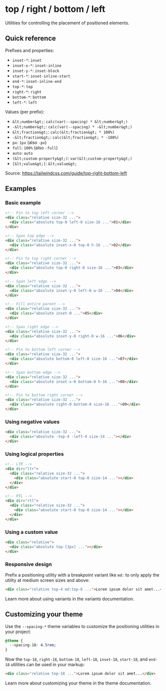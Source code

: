 # top / right / bottom / left

Utilities for controlling the placement of positioned elements.

## Quick reference

Prefixes and properties:
- `inset-*`: `inset`
- `inset-x-*`: `inset-inline`
- `inset-y-*`: `inset-block`
- `start-*`: `inset-inline-start`
- `end-*`: `inset-inline-end`
- `top-*`: `top`
- `right-*`: `right`
- `bottom-*`: `bottom`
- `left-*`: `left`

Values (per prefix):
- `&lt;number&gt;`: `calc(var(--spacing) * &lt;number&gt;)`
- `-&lt;number&gt;`: `calc(var(--spacing) * -&lt;number&gt;)`
- `&lt;fraction&gt;`: `calc(&lt;fraction&gt; * 100%)`
- `-&lt;fraction&gt;`: `calc(&lt;fraction&gt; * -100%)`
- `px`: `1px` (also `-px`)
- `full`: `100%` (also `-full`)
- `auto`: `auto`
- `(&lt;custom-property&gt;)`: `var(&lt;custom-property&gt;)`
- `[&lt;value&gt;]`: `&lt;value&gt;`

Source: https://tailwindcss.com/guide/top-right-bottom-left

## Examples

### Basic example

```html
<!-- Pin to top left corner -->
<div class="relative size-32 ...">
  <div class="absolute top-0 left-0 size-16 ...">01</div>
</div>

<!-- Span top edge -->
<div class="relative size-32 ...">
  <div class="absolute inset-x-0 top-0 h-16 ...">02</div>
</div>

<!-- Pin to top right corner -->
<div class="relative size-32 ...">
  <div class="absolute top-0 right-0 size-16 ...">03</div>
</div>

<!-- Span left edge -->
<div class="relative size-32 ...">
  <div class="absolute inset-y-0 left-0 w-16 ...">04</div>
</div>

<!-- Fill entire parent -->
<div class="relative size-32 ...">
  <div class="absolute inset-0 ...">05</div>
</div>

<!-- Span right edge -->
<div class="relative size-32 ...">
  <div class="absolute inset-y-0 right-0 w-16 ...">06</div>
</div>

<!-- Pin to bottom left corner -->
<div class="relative size-32 ...">
  <div class="absolute bottom-0 left-0 size-16 ...">07</div>
</div>

<!-- Span bottom edge -->
<div class="relative size-32 ...">
  <div class="absolute inset-x-0 bottom-0 h-16 ...">08</div>
</div>

<!-- Pin to bottom right corner -->
<div class="relative size-32 ...">
  <div class="absolute right-0 bottom-0 size-16 ...">09</div>
</div>
```

### Using negative values

```html
<div class="relative size-32 ...">
  <div class="absolute -top-4 -left-4 size-14 ..."></div>
</div>
```

### Using logical properties

```html
<!-- LTR -->
<div dir="ltr">
  <div class="relative size-32 ...">
    <div class="absolute start-0 top-0 size-14 ..."></div>
  </div>
</div>

<!-- RTL -->
<div dir="rtl">
  <div class="relative size-32 ...">
    <div class="absolute start-0 top-0 size-14 ..."></div>
  </div>
</div>
```

### Using a custom value

```html
<div class="relative">
  <div class="absolute top-[3px] ..."></div>
</div>
```

### Responsive design

Prefix a positioning utility with a breakpoint variant like `md:` to only apply the utility at medium screen sizes and above:

```html
<div class="relative top-4 md:top-6 ...">Lorem ipsum dolor sit amet...</div>
```

Learn more about using variants in the variants documentation.

## Customizing your theme

Use the `--spacing-*` theme variables to customize the positioning utilities in your project:

```css
@theme {
  --spacing-18: 4.5rem;
}
```

Now the `top-18`, `right-18`, `bottom-18`, `left-18`, `inset-18`, `start-18`, and `end-18` utilities can be used in your markup:

```html
<div class="relative top-18 ...">Lorem ipsum dolor sit amet...</div>
```

Learn more about customizing your theme in the theme documentation.
